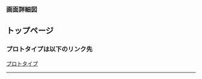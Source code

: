 ### 画面詳細図
## トップページ
### プロトタイプは以下のリンク先
[プロトタイプ](https://www.figma.com/file/VJI5tFHuxtvea72OrQdPMq/Untitled?node-id=4%3A2)
*****
